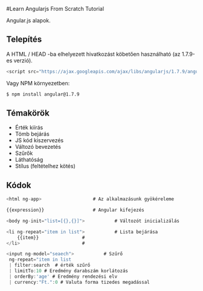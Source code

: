 #Learn Angularjs From Scratch Tutorial

Angular.js alapok.

## Telepítés

A HTML / HEAD -ba elhelyezett hivatkozást köbetően használható (az 1.7.9-es verzió).
```js
<script src="https://ajax.googleapis.com/ajax/libs/angularjs/1.7.9/angular.min.js"></script>
```
Vagy NPM környezetben:
```bash
$ npm install angular@1.7.9
```

## Témakörök

  * Érték kiírás
  * Tömb bejárás
  * JS kód kiszervezés
  * Változó bevezetés
  * Szűrők
  * Láthatóság
  * Stílus (feltételhez kötés)

## Kódok
```js
<html ng-app>					# Az alkalmazásunk gyökéreleme

{{expression}}					# Angular kifejezés

<body ng-init="list=[{},{}]">			# Változót inicializálás

<li ng-repeat="item in list">			# Lista bejárása
	{{item}}				# 
</li>						# 

<input ng-model="seaech">			# Szűrő
 ng-repeat="item in list 
 | filter:search  # érték szűrő
 | limitTo:10 # Eredmény darabszám korlátozás
 | orderBy:'age' # Eredmény rendezési elv
 | currency:"Ft.":0 # Valuta forma tizedes megadással
```